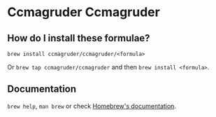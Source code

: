 # Ccmagruder Ccmagruder

## How do I install these formulae?

`brew install ccmagruder/ccmagruder/<formula>`

Or `brew tap ccmagruder/ccmagruder` and then `brew install <formula>`.

## Documentation

`brew help`, `man brew` or check [Homebrew's documentation](https://docs.brew.sh).
